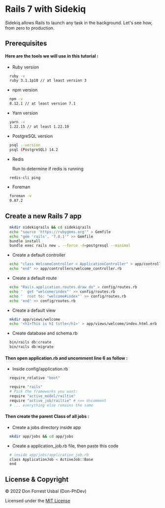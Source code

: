 # Rails 7 with Sidekiq

Sidekiq allows Rails to launch any task in the background.
Let's see how, from zero to production.

## Prerequisites

#### Here are the tools we will use in this tutorial :

* Ruby version

```bash
  ruby -v
  ruby 3.1.1p18 // at least version 3
```
* npm version

```bash
  npm -v
  8.12.1 // at least version 7.1
```

* Yarn version

```bash
  yarn -v
  1.22.15 // at least 1.22.10
```

* PostgreSQL version

```bash
  psql --version
  psql (PostgreSQL) 14.2
```

* Redis

  Run to determine if redis is running

```bash
  redis-cli ping
```

* Foreman

```bash
  foreman -v
  0.87.2
```

## Create a new Rails 7 app

```bash
  mkdir sidekiqrails && cd sidekiqrails  
  echo "source 'https://rubygems.org'" > Gemfile  
  echo "gem 'rails', '7.0.1'" >> Gemfile  
  bundle install  
  bundle exec rails new . --force -d=postgresql --minimal
```

* Create a default controller
```bash
  echo "class WelcomeController < ApplicationController" > app/controllers/welcome_controller.rb
  echo "end" >> app/controllers/welcome_controller.rb
```

* Create a default route
```bash
  echo "Rails.application.routes.draw do" > config/routes.rb
  echo '  get "welcome/index"' >> config/routes.rb
  echo '  root to: "welcome#index"' >> config/routes.rb
  echo 'end' >> config/routes.rb
```

* Create a default view
```bash
  mkdir app/views/welcome
  echo '<h1>This is h1 title</h1>' > app/views/welcome/index.html.erb
```

* Create database and schema.rb
```bash
  bin/rails db:create
  bin/rails db:migrate
```

#### Then open application.rb and uncomment line 6 as follow :
* Inside config/application.rb
```bash
  require_relative "boot"

  require "rails"
  # Pick the frameworks you want:
  require "active_model/railtie"
  require "active_job/railtie" # <== Uncomment
  # ... everything else remains the same
```

#### Then create the parent Class of all jobs :
* Create a jobs directory inside app
```bash
  mkdir app/jobs && cd app/jobs
```

* Create a application_job.rb file, then paste this code
```bash
  # inside app/jobs/application_job.rb
  class ApplicationJob < ActiveJob::Base
  end
```

## License & Copyright
© 2022 Don Forrest Usbal (Don-PhDev)

Licensed under the [MIT License](LICENSE)
